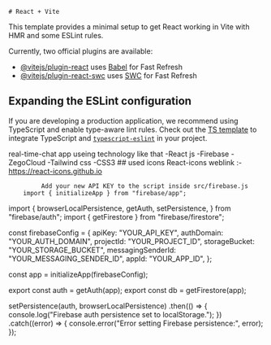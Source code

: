     # React + Vite

This template provides a minimal setup to get React working in Vite with HMR and some ESLint rules.

Currently, two official plugins are available:

- [@vitejs/plugin-react](https://github.com/vitejs/vite-plugin-react/blob/main/packages/plugin-react/README.md) uses [Babel](https://babeljs.io/) for Fast Refresh
- [@vitejs/plugin-react-swc](https://github.com/vitejs/vite-plugin-react-swc) uses [SWC](https://swc.rs/) for Fast Refresh

## Expanding the ESLint configuration

If you are developing a production application, we recommend using TypeScript and enable type-aware lint rules. Check out the [TS template](https://github.com/vitejs/vite/tree/main/packages/create-vite/template-react-ts) to integrate TypeScript and [`typescript-eslint`](https://typescript-eslint.io) in your project.

real-time-chat app useing technology like that 
   -React js 
   -Firebase
   -ZegoCloud
   -Tailwind css
   -CSS3
         ## used icons React-icons weblink :- https://react-icons.github.io

             Add your new API KEY to the script inside src/firebase.js
        import { initializeApp } from "firebase/app";
import {
  browserLocalPersistence,
  getAuth,
  setPersistence,
} from "firebase/auth";
import { getFirestore } from "firebase/firestore";

const firebaseConfig = {
 apiKey: "YOUR_API_KEY",
 authDomain: "YOUR_AUTH_DOMAIN",
 projectId: "YOUR_PROJECT_ID",
 storageBucket: "YOUR_STORAGE_BUCKET",
 messagingSenderId: "YOUR_MESSAGING_SENDER_ID",
 appId: "YOUR_APP_ID",
};

const app = initializeApp(firebaseConfig);

export const auth = getAuth(app);
export const db = getFirestore(app);

setPersistence(auth, browserLocalPersistence)
 .then(() => {
    console.log("Firebase auth persistence set to localStorage.");
 })
 .catch((error) => {
    console.error("Error setting Firebase persistence:", error);
 });


         
